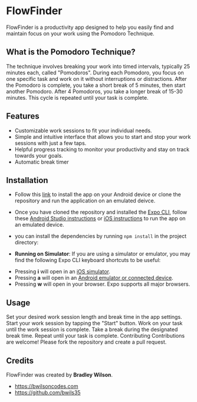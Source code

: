 # **FlowFinder**

FlowFinder is a productivity app designed to help you easily find and maintain focus on your work using the Pomodoro Technique.

## **What is the Pomodoro Technique?**

The technique involves breaking your work into timed intervals, typically 25 minutes each, called "Pomodoros". During each Pomodoro, you focus on one specific task and work on it without interruptions or distractions. After the Pomodoro is complete, you take a short break of 5 minutes, then start another Pomodoro. After 4 Pomodoros, you take a longer break of 15-30 minutes. This cycle is repeated until your task is complete.

## **Features**

-   Customizable work sessions to fit your individual needs.
-   Simple and intuitive interface that allows you to start and stop your work sessions with just a few taps.
-   Helpful progress tracking to monitor your productivity and stay on track towards your goals.
-   Automatic break timer

## **Installation**

-   Follow this [link](https://expo.dev/accounts/bwils35/projects/flow-finder/builds/8a21b43f-21d3-446e-9b92-edd3369ee6bd) to install the app on your Android device or clone the repository and run the application on an emulated deivce.

-   Once you have cloned the repository and installed the [Expo CLI](https://docs.expo.io/get-started/installation/), follow these [Android Studio instructions](https://docs.expo.io/workflow/android-studio-emulator/) or [iOS instructions](https://docs.expo.io/workflow/ios-simulator/) to run the app on an emulated device.

*   you can install the dependencies by running `npm install` in the project directory:

-   **Running on Simulator**:
    If you are using a simulator or emulator, you may find the following Expo CLI keyboard shortcuts to be useful:

*   Pressing **i** will open in an [iOS simulator](https://docs.expo.io/workflow/ios-simulator/).
*   Pressing **a** will open in an [Android emulator or connected device](https://docs.expo.io/workflow/android-studio-emulator/).
*   Pressing **w** will open in your browser. Expo supports all major browsers.

## **Usage**

Set your desired work session length and break time in the app settings.
Start your work session by tapping the "Start" button.
Work on your task until the work session is complete.
Take a break during the designated break time.
Repeat until your task is complete.
Contributing
Contributions are welcome! Please fork the repository and create a pull request.

## **Credits**

FlowFinder was created by **Bradley Wilson**.

-   <https://bwilsoncodes.com>
-   <https://github.com/bwils35>
